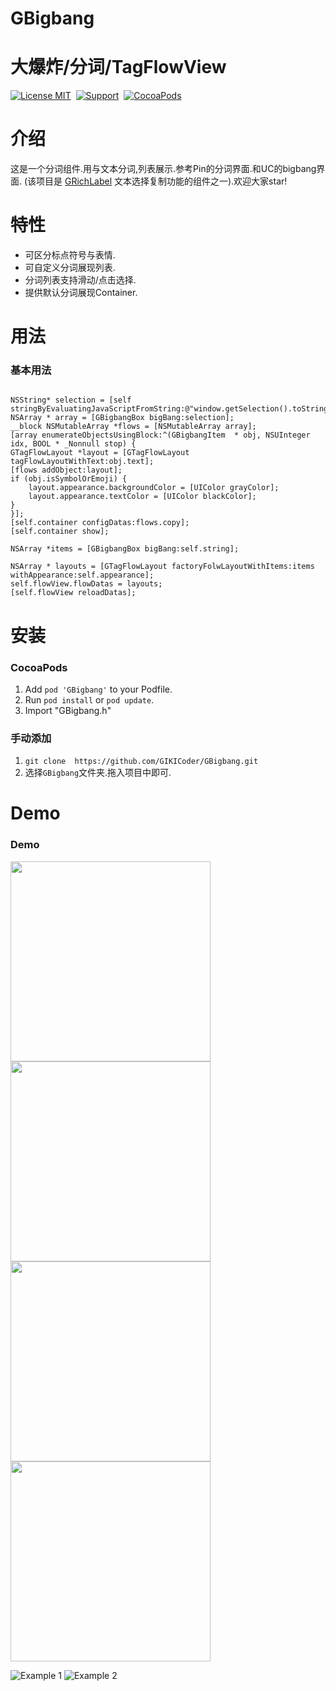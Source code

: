 # GBigbang
大爆炸/分词/TagFlowView
==============

[![License MIT](https://img.shields.io/badge/license-MIT-green.svg?style=flat)](https://github.com/GIKICoder/GBigbang/blob/master/LICENSE)&nbsp;
[![Support](https://img.shields.io/badge/support-iOS7+-blue.svg?style=flat)](https://www.apple.com/nl/ios/)&nbsp;
[![CocoaPods](http://img.shields.io/cocoapods/v/GBigbang.svg?style=flat)](http://cocoapods.org/pods/GBigbang)&nbsp;

介绍
==============
这是一个分词组件.用与文本分词,列表展示.参考Pin的分词界面.和UC的bigbang界面.
(该项目是 [GRichLabel](https://github.com/GIKICoder/GRichLabel) 文本选择复制功能的组件之一).欢迎大家star!


特性
==============
- 可区分标点符号与表情.
- 可自定义分词展现列表.
- 分词列表支持滑动/点击选择.
- 提供默认分词展现Container.

用法
==============

### 基本用法
```objc

NSString* selection = [self stringByEvaluatingJavaScriptFromString:@"window.getSelection().toString()"];
NSArray * array = [GBigbangBox bigBang:selection];
__block NSMutableArray *flows = [NSMutableArray array];
[array enumerateObjectsUsingBlock:^(GBigbangItem  * obj, NSUInteger idx, BOOL * _Nonnull stop) {
GTagFlowLayout *layout = [GTagFlowLayout tagFlowLayoutWithText:obj.text];
[flows addObject:layout];
if (obj.isSymbolOrEmoji) {
    layout.appearance.backgroundColor = [UIColor grayColor];
    layout.appearance.textColor = [UIColor blackColor];
}
}];
[self.container configDatas:flows.copy];
[self.container show];

```

```objc
NSArray *items = [GBigbangBox bigBang:self.string];

NSArray * layouts = [GTagFlowLayout factoryFolwLayoutWithItems:items withAppearance:self.appearance];
self.flowView.flowDatas = layouts;
[self.flowView reloadDatas];
```
安装
==============
### CocoaPods

1. Add `pod 'GBigbang'` to your Podfile.
2. Run `pod install` or `pod update`.
3. Import "GBigbang.h"

### 手动添加
1. ` git clone  https://github.com/GIKICoder/GBigbang.git `
2. 选择`GBigbang`文件夹.拖入项目中即可.


Demo
==============
### Demo

<img src="https://github.com/GIKICoder/GBigbang/blob/master/snapshot/bigbangDemo1.gif" width="320">
<img src="https://github.com/GIKICoder/GBigbang/blob/master/snapshot/bigbangDemo2.gif" width="320">
<img src="https://github.com/GIKICoder/GBigbang/blob/master/snapshot/demo3.png" width="320">
<img src="https://github.com/GIKICoder/GBigbang/blob/master/snapshot/demo4.png" width="320">

![Example 1](https://github.com/GIKICoder/GBigbang/blob/master/snapshot/demo3.png)
![Example 2](https://github.com/GIKICoder/GBigbang/blob/master/snapshot/demo4.png)
